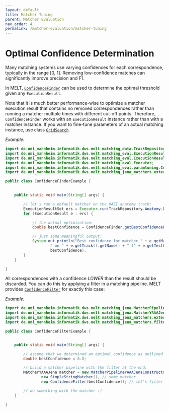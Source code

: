 ```yaml
---
layout: default
title: Matcher Tuning
parent: Matcher Evaluation
nav_order: 4
permalink: /matcher-evaluation/matcher-tuning
---
```



# Optimal Confidence Determination
Many matching systems use varying confidences for each correspondence, typically in the range [0, 1].
Removing low-confidence matches can significantly improve precision and F1. 

In MELT, [`ConfidenceFinder`](https://github.com/dwslab/melt/blob/master/matching-eval/src/main/java/de/uni_mannheim/informatik/dws/melt/matching_eval/paramtuning/ConfidenceFinder.java) can be used to determine the optimal threshold given any `ExecutionResult`.

Note that it is much better performance-wise to optimize a matcher execution result that contains no removed correspondences rather than running a matcher multiple times with different cut-off points. Therefore, `ConfidenceFinder` works with an `ExecutionResult` instance rather than with a matcher instance. If you want to fine-tune parameters of an actual matching instance, use class [`GridSearch`](https://github.com/dwslab/melt/blob/master/matching-eval/src/main/java/de/uni_mannheim/informatik/dws/melt/matching_eval/paramtuning/GridSearch.java).

*Example:*
```java
import de.uni_mannheim.informatik.dws.melt.matching_data.TrackRepository;
import de.uni_mannheim.informatik.dws.melt.matching_eval.ExecutionResult;
import de.uni_mannheim.informatik.dws.melt.matching_eval.ExecutionResultSet;
import de.uni_mannheim.informatik.dws.melt.matching_eval.Executor;
import de.uni_mannheim.informatik.dws.melt.matching_eval.paramtuning.ConfidenceFinder;
import de.uni_mannheim.informatik.dws.melt.matching_jena_matchers.external.matcher.SimpleStringMatcher;

public class ConfidenceFinderExample {

    
    public static void main(String[] args) {

        // let's run a default matcher on the OAEI anatomy track:
        ExecutionResultSet ers = Executor.run(TrackRepository.Anatomy.Default, new SimpleStringMatcher());
        for (ExecutionResult e : ers) {

            // the actual optimization:
            double bestConfidence = ConfidenceFinder.getBestConfidenceForFmeasure(e);

            // just some meaningful output:
            System.out.println("Best confidence for matcher " + e.getMatcherName() +
                    " on " + e.getTrack().getName() + " (" + e.getTestCase().getName() + "): " +
                    bestConfidence);
        }
    }

}
```

All correspondences with a confidence *LOWER* than the result should be discarded. You can do this by applying a filter in a matching pipeline. MELT provides [`ConfidenceFilter`](https://github.com/dwslab/melt/blob/master/matching-jena-matchers/src/main/java/de/uni_mannheim/informatik/dws/melt/matching_jena_matchers/filter/ConfidenceFilter.java) for exactly this case: 

*Example:*
```java
import de.uni_mannheim.informatik.dws.melt.matching_jena.MatcherPipelineYAAAJenaConstructor;
import de.uni_mannheim.informatik.dws.melt.matching_jena.MatcherYAAAJena;
import de.uni_mannheim.informatik.dws.melt.matching_jena_matchers.external.matcher.SimpleStringMatcher;
import de.uni_mannheim.informatik.dws.melt.matching_jena_matchers.filter.ConfidenceFilter;

public class ConfidenceFilterExample {


    public static void main(String[] args) {

        // assume that we determined an optimal confidence as outlined above
        double bestConfidence = 0.8;

        // build a matcher pipeline with the filter at the end:
        MatcherYAAAJena matcher = new MatcherPipelineYAAAJenaConstructor(
                new SimpleStringMatcher(), // some matcher
                new ConfidenceFilter(bestConfidence)); // let's filter the result using ConfidenceFilter

        // do something with the matcher :)
    }

}
```





